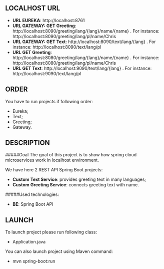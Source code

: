 LOCALHOST URL
-------------

* **URL EUREKA**: http://localhost:8761
* **URL GATEWAY: GET Greeting**: http://localhost:8090/greeting/lang/{lang}/name/{name} . For instance: http://localhost:8090/greeting/lang/pl/name/Chris 
* **URL GATEWAY: GET Text**: http://localhost:8090/text/lang/{lang} . For instance: http://localhost:8090/text/lang/pl
* **URL GET Greeting**: http://localhost:8080/greeting/lang/{lang}/name/{name} . For instance: http://localhost:8080/greeting/lang/pl/name/Chris 
* **URL GET Text**: http://localhost:9090/text/lang/{lang} . For instance: http://localhost:9090/text/lang/pl

ORDER
-----

You have to run projects if following order:
- Eureka;
- Text;
- Greeting;
- Gateway.


DESCRIPTION
-----------

#####Goal
The goal of this project is to show how spring cloud microservices work in localhost environment.

We have here 2 REST API Spring Boot projects:
* **Custom Text Service**: provides greeting text in many languages;
* **Custom Greeting Service**: connects greeting text with name.

#####Used technologies:
* **BE**: Spring Boot API


LAUNCH
------

To launch project please run following class: 
* Application.java

You can also launch project using Maven command:
* mvn spring-boot:run